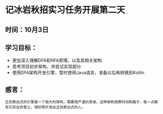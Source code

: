 # 记冰岩秋招实习任务开展第二天

## 时间：10月3日

## 学习目标：

+ 更加深入理解DFA和NFA原理，以及其相关架构
+ 思考项目初步架构，并尝试实现部分
+ 使用DFA架构开发引擎，暂时使用Java语言，准备以后再转换到Kotlin

## 感言：
	正则表达式的引擎是一个很大的架构，需要很严谨的思维，这种架构很费时间和脑子，每一点都有它存在的意义，很钦佩开发出正则表达式的人。

